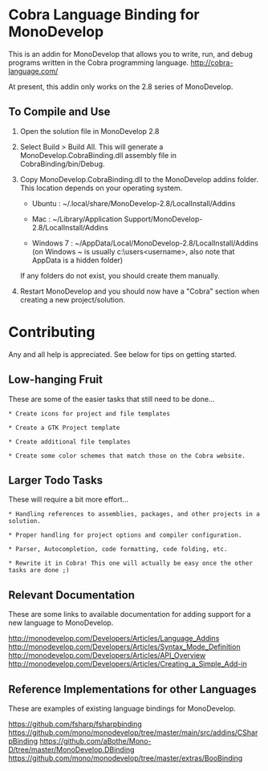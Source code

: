 Cobra Language Binding for MonoDevelop
======================================
This is an addin for MonoDevelop that allows you to write, run, and debug programs written in the Cobra programming language.
http://cobra-language.com/

At present, this addin only works on the 2.8 series of MonoDevelop.


To Compile and Use
------------------

1) Open the solution file in MonoDevelop 2.8

2) Select Build > Build All.  This will generate a MonoDevelop.CobraBinding.dll assembly file in CobraBinding/bin/Debug.

3) Copy MonoDevelop.CobraBinding.dll to the MonoDevelop addins folder. This location depends on your operating system.

	- Ubuntu : ~/.local/share/MonoDevelop-2.8/LocalInstall/Addins

	- Mac : ~/Library/Application Support/MonoDevelop-2.8/LocalInstall/Addins

	- Windows 7 : ~/AppData/Local/MonoDevelop-2.8/LocalInstall/Addins
		(on Windows ~ is usually c:\users\<username>, also note that AppData is a hidden folder)

	If any folders do not exist, you should create them manually.

4) Restart MonoDevelop and you should now have a "Cobra" section when creating a new project/solution.


Contributing
============
Any and all help is appreciated.  See below for tips on getting started.


Low-hanging Fruit
-----------------
These are some of the easier tasks that still need to be done...

	* Create icons for project and file templates

	* Create a GTK Project template

	* Create additional file templates

	* Create some color schemes that match those on the Cobra website.


Larger Todo Tasks
-----------------
These will require a bit more effort...

	* Handling references to assemblies, packages, and other projects in a solution.

	* Proper handling for project options and compiler configuration.

	* Parser, Autocompletion, code formatting, code folding, etc.

	* Rewrite it in Cobra! This one will actually be easy once the other tasks are done ;)


Relevant Documentation
----------------------
These are some links to available documentation for adding support for a new language to MonoDevelop.

http://monodevelop.com/Developers/Articles/Language_Addins
http://monodevelop.com/Developers/Articles/Syntax_Mode_Definition
http://monodevelop.com/Developers/Articles/API_Overview
http://monodevelop.com/Developers/Articles/Creating_a_Simple_Add-in


Reference Implementations for other Languages
---------------------------------------------
These are examples of existing language bindings for MonoDevelop.

https://github.com/fsharp/fsharpbinding
https://github.com/mono/monodevelop/tree/master/main/src/addins/CSharpBinding
https://github.com/aBothe/Mono-D/tree/master/MonoDevelop.DBinding
https://github.com/mono/monodevelop/tree/master/extras/BooBinding
